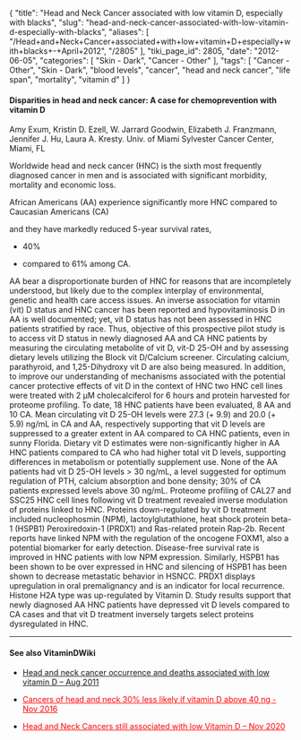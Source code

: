 {
    "title": "Head and Neck Cancer associated with low vitamin D, especially with blacks",
    "slug": "head-and-neck-cancer-associated-with-low-vitamin-d-especially-with-blacks",
    "aliases": [
        "/Head+and+Neck+Cancer+associated+with+low+vitamin+D+especially+with+blacks+-+April+2012",
        "/2805"
    ],
    "tiki_page_id": 2805,
    "date": "2012-06-05",
    "categories": [
        "Skin - Dark",
        "Cancer - Other"
    ],
    "tags": [
        "Cancer - Other",
        "Skin - Dark",
        "blood levels",
        "cancer",
        "head and neck cancer",
        "life span",
        "mortality",
        "vitamin d"
    ]
}


#### Disparities in head and neck cancer: A case for chemoprevention with vitamin D

Amy Exum, Kristin D. Ezell, W. Jarrard Goodwin, Elizabeth J. Franzmann, Jennifer J. Hu, Laura A. Kresty. Univ. of Miami Sylvester Cancer Center, Miami, FL

Worldwide head and neck cancer (HNC) is the sixth most frequently diagnosed cancer in men and is associated with significant morbidity, mortality and economic loss. 

African Americans (AA) experience significantly more HNC compared to Caucasian Americans (CA) 

and they have markedly reduced 5-year survival rates, 

* 40% 

* compared to 61% among CA. 

AA bear a disproportionate burden of HNC for reasons that are incompletely understood, but likely due to the complex interplay of environmental, genetic and health care access issues. An inverse association for vitamin (vit) D status and HNC cancer has been reported and hypovitaminosis D in AA is well documented; yet, vit D status has not been assessed in HNC patients stratified by race. Thus, objective of this prospective pilot study is to access vit D status in newly diagnosed AA and CA HNC patients by measuring the circulating metabolite of vit D, vit-D 25-OH and by assessing dietary levels utilizing the Block vit D/Calcium screener. Circulating calcium, parathyroid, and 1,25-Dihydroxy vit D are also being measured. In addition, to improve our understanding of mechanisms associated with the potential cancer protective effects of vit D in the context of HNC two HNC cell lines were treated with 2 µM cholecalciferol for 6 hours and protein harvested for proteome profiling. To date, 18 HNC patients have been evaluated, 8 AA and 10 CA. Mean circulating vit D 25-OH levels were 27.3 (+ 9.9) and 20.0 (+ 5.9) ng/mL in CA and AA, respectively supporting that vit D levels are suppressed to a greater extent in AA compared to CA HNC patients, even in sunny Florida. Dietary vit D estimates were non-significantly higher in AA HNC patients compared to CA who had higher total vit D levels, supporting differences in metabolism or potentially supplement use. None of the AA patients had vit D 25-OH levels > 30 ng/mL, a level suggested for optimum regulation of PTH, calcium absorption and bone density; 30% of CA patients expressed levels above 30 ng/mL. Proteome profiling of CAL27 and SSC25 HNC cell lines following vit D treatment revealed inverse modulation of proteins linked to HNC. Proteins down-regulated by vit D treatment included nucleophosmin (NPM), lactoylglutathione, heat shock protein beta-1 (HSPB1) Peroxiredoxin-1 (PRDX1) and Ras-related protein Rap-2b. Recent reports have linked NPM with the regulation of the oncogene FOXM1, also a potential biomarker for early detection. Disease-free survival rate is improved in HNC patients with low NPM expression. Similarly, HSPB1 has been shown to be over expressed in HNC and silencing of HSPB1 has been shown to decrease metastatic behavior in HSNCC. PRDX1 displays upregulation in oral premalignancy and is an indicator for local recurrence. Histone H2A type was up-regulated by Vitamin D. Study results support that newly diagnosed AA HNC patients have depressed vit D levels compared to CA cases and that vit D treatment inversely targets select proteins dysregulated in HNC.

---

#### See also VitaminDWiki

* [Head and neck cancer occurrence and deaths associated with low vitamin D – Aug 2011](/posts/head-and-neck-cancer-occurrence-and-deaths-associated-with-low-vitamin-d)

* <a href="/posts/cancers-of-head-and-neck-30-percent-less-likely-if-vitamin-d-above-40-ng" style="color: red; text-decoration: underline;" title="This post/category does not exist yet: Cancers of head and neck 30% less likely if vitamin D above 40 ng - Nov 2016">Cancers of head and neck 30% less likely if vitamin D above 40 ng - Nov 2016</a>

* <a href="/posts/head-and-neck-cancers-still-associated-with-low-vitamin-d" style="color: red; text-decoration: underline;" title="This post/category does not exist yet: Head and Neck Cancers still associated with low Vitamin D – Nov 2020">Head and Neck Cancers still associated with low Vitamin D – Nov 2020</a>